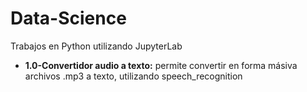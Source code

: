 # Data-Science
Trabajos en Python utilizando JupyterLab

* **1.0-Convertidor audio a texto:** permite convertir en forma másiva archivos .mp3 a texto, utilizando speech_recognition
